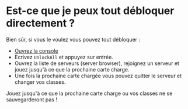 # Est-ce que je peux tout débloquer directement ?

Bien sûr,  si vous le voulez vous pouvez tout débloquer :

* [Ouvrez la console](/docs/opening-console)
* Ecrivez `UnlockAll` et appuyez sur entrée.
* Ouvrez la liste de serveurs (server browser), rejoignez un serveur et jouez jusqu'à ce que la prochaine carte charge.
* Une fois la prochaine carte chargée vous pouvez quitter le serveur et changer vos classes.

<Alert variant="warning">

Jouez jusqu'à ce que la prochaine carte charge ou vos classes ne se sauvegarderont pas !

</Alert>